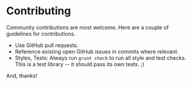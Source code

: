 Contributing
============

Community contributions are most welcome. Here are a couple of guidelines for
contributions.

* Use GitHub pull requests.
* Reference existing open GitHub issues in commits where relevant.
* Styles, Tests: Always run `grunt check` to run all style and test checks.
  This is a test library -- it should pass its own tests. ;)

And, thanks!
